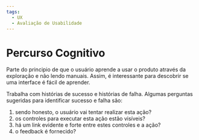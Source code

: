```yaml
---
tags:
  - UX
  - Avaliação de Usabilidade
---
```


# Percurso Cognitivo

Parte do principio de que o usuário aprende a usar o produto através da exploração e não lendo manuais. Assim, é interessante para descobrir se uma interface é fácil de aprender.

Trabalha com histórias de sucesso e histórias de falha. Algumas perguntas sugeridas para identificar sucesso e falha são:

1. sendo honesto, o usuário vai tentar realizar esta ação?
2. os controles para executar esta ação estão visíveis?
3. há um link evidente e forte entre estes controles e a ação?
4. o feedback é fornecido?
